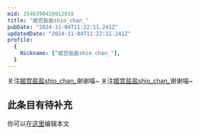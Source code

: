 ```yaml
---
mid: 3546390428912018
title: "姬宫盐盐shio_chan_"
pubDate: "2024-11-04T11:22:11.241Z"
updatedDate: "2024-11-04T11:22:11.241Z"
profile:
  {
    Nickname: ["姬宫盐盐shio_chan_"],
  }
---
```


关注[姬宫盐盐shio_chan_](https://space.bilibili.com/3546390428912018)谢谢喵~ 关注[姬宫盐盐shio_chan_](https://space.bilibili.com/3546390428912018)谢谢喵~

## 此条目有待补充
你可以在[这里](https://github.com/Yuhanawa/VTuber.ICU/edit/master/src/content/v/姬宫盐盐shio_chan_/index.md)编辑本文
